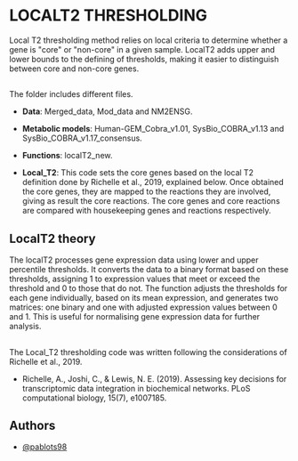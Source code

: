
# LOCALT2 THRESHOLDING

Local T2 thresholding method relies on local criteria to determine whether a gene is "core" or "non-core" in a given sample. LocalT2 adds upper and lower bounds to the defining of thresholds, making it easier to distinguish between core and non-core genes.
## 
The folder includes different files.

- **Data**: Merged_data, Mod_data and NM2ENSG.

- **Metabolic models**: Human-GEM_Cobra_v1.01, SysBio_COBRA_v1.13 and SysBio_COBRA_v1.17_consensus.
- **Functions**: localT2_new.

- **Local_T2**: This code sets the core genes based on the local T2 definition done by Richelle et al., 2019, explained below. Once obtained the core genes, they are mapped to the reactions they are involved, giving as result the core reactions. The core genes and core reactions are compared with housekeeping genes and reactions respectively.
## LocalT2 theory
The localT2 processes gene expression data using lower and upper percentile thresholds. It converts the data to a binary format based on these thresholds, assigning 1 to expression values that meet or exceed the threshold and 0 to those that do not. The function adjusts the thresholds for each gene individually, based on its mean expression, and generates two matrices: one binary and one with adjusted expression values between 0 and 1. This is useful for normalising gene expression data for further analysis.
## 
The Local_T2 thresholding code was written following the considerations of Richelle et al., 2019. 
- Richelle, A., Joshi, C., & Lewis, N. E. (2019). Assessing key decisions for transcriptomic data integration in biochemical networks. PLoS computational biology, 15(7), e1007185.
##
## Authors

- [@pablots98](https://www.github.com/pablots98)
